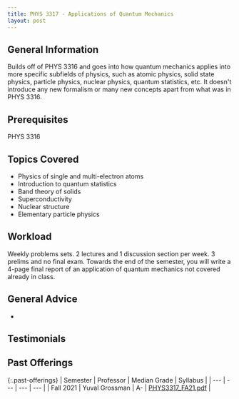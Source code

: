 ```yaml
---
title: PHYS 3317 - Applications of Quantum Mechanics
layout: post
---
```


<link rel="stylesheet" href="/main.css">

## General Information

Builds off of PHYS 3316 and goes into how quantum mechanics applies into more specific subfields of physics, such as atomic physics, solid state physics, particle physics, nuclear physics, quantum statistics, etc. It doesn't introduce any new formalism or many new concepts apart from what was in PHYS 3316.

## Prerequisites

PHYS 3316

## Topics Covered

  - Physics of single and multi-electron atoms
  - Introduction to quantum statistics
  - Band theory of solids
  - Superconductivity
  - Nuclear structure
  - Elementary particle physics

## Workload

Weekly problems sets. 2 lectures and 1 discussion section per week. 3 prelims and no final exam. Towards the end of the semester, you will write a 4-page final report of an application of quantum mechanics not covered already in class.

## General Advice

  - 

## Testimonials



## Past Offerings

{:.past-offerings}
| Semester | Professor | Median Grade | Syllabus |
| --- | --- | --- | --- |
| Fall 2021 | Yuval Grossman | A- | <a href="/syllabi/PHYS3317_FA21.pdf">PHYS3317_FA21.pdf</a> |
